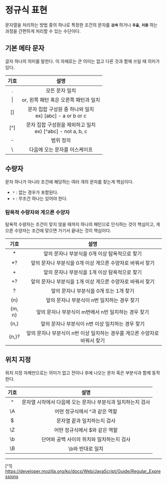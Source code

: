 # 정규식 표현
문자열을 처리하는 방법 중의 하나로 특정한 조건의 문자를 **`검색`** 하거나 **`추출`**, **`치환`** 하는 과정을 간편하게 처리할 수 있는 수단이다.

## 기본 메타 문자
글자 하나의 의미를 말한다. 이 자체로는 큰 의미는 없고 다른 것과 함께 쓰일 때 의미가 있다.

|기호|설명|
|:---:|:---:|
|.|모든 문자 일치|
|\||or, 왼쪽 패턴 혹은 오른쪽 패턴과 일치|
|[]|문자 집합 구성원 중 하나와 일치<br>ex) [abc] - a or b or c|
|[^]|문자 집합 구성원을 제외하고 일치<br>ex) [^abc] - not a, b, c|
|-|범위 정의|
|\ |다음에 오는 문자를 이스케이프|

## 수량자
문자 하나가 아니라 조건에 해당하는 여러 개의 문자를 찾는게 핵심이다.
- `*` : 없는 경우가 포함된다.
- `+` : 무조건 하나는 있어야 한다.

### 탐욕적 수량자와 게으른 수양자
탐욕적 수량자는 조건이 맞지 않을 때까지 하나의 패턴으로 인식하는 것이 핵심이고, 게으른 수양자는 조건에 맞으면 거기서 끝내는 것이 핵심이다.

|기호|설명|
|:---:|:---:|
|*|앞의 문자나 부분식을 0개 이상 탐욕적으로 찾기|
|*?|앞의 문자나 부분식을 0개 이상 게으른 수양자로 바꿔서 찾기|
|+|앞의 문자나 부분식을 1개 이상 탐욕적으로 찾기|
|+?|앞의 문자나 부분식을 1개 이상 게으른 수양자로 바꿔서 찾기|
|?|앞의 문자나 부분식을 0개 또는 1개 찾기|
|{n}|앞의 문자나 부분식이 n번 일치하는 경우 찾기|
|{m, n}|앞의 문자나 부분식이 m번에서 n번 일치하는 경우 찾기|
|{n,}|앞의 문자나 부분식이 n번 이상 일치하는 경우 찾기|
|{n,}?|앞의 문자나 부분식이 n번 이상 일치하는 경우를 게으른 수양자로 바꿔서 찾기|

## 위치 지정
위치 지정 자체만으로는 의미가 없고 전이나 후에 나오는 문자 혹은 부분식과 함께 동작한다.

|기호|설명|
|:---:|:---:|
|^|문자열 시작에서 다음에 오는 문자나 부분식과 일치하는지 검사|
|\A|어떤 정규식에서 ^과 같은 역할|
|$|문자열 끝과 일치하는지 검사|
|\Z|어떤 정규식에서 $와 같은 역할|
|\b|단어와 공백 사이의 위치와 일치하는지 검사|
|\B|\b와 반대로 일치|

---

[^1] https://developer.mozilla.org/ko/docs/Web/JavaScript/Guide/Regular_Expressions
